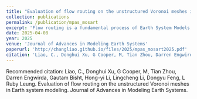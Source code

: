 ```yaml
---
title: "Evaluation of flow routing on the unstructured Voronoi meshes in Earth system modeling"
collection: publications
permalink: /publication/mpas_mosart
excerpt: 'Flow routing is a fundamental process of Earth System Models (ESMs) river component. Traditional flow routing models rely on Cartesian rectangular meshes, which exhibit limitations, particularly when coupled with unstructured mesh-based ocean components. They also lack the support for regionally refined models (RRMs). While previous studies have highlighted the potential benefits of unstructured meshes for flow routing, their widespread application and comprehensive evaluation within ESMs remain limited. This study extends the river component of the Energy Exascale Earth System Model (E3SM) to unstructured Voronoi meshes. We evaluated the models performance in simulating river discharge and water depth across three watersheds spanning the Arctic, temperate, and tropical regions. The results show that while providing several benefits, unstructured mesh-based flow routing can achieve comparable performance to structured mesh-based routing, and their difference is often less than 10%. Although the unstructured mesh-based method could address several existing limitations, this research also shows that additional improvements in the numerical method are needed to fully exploit the advantages of unstructured mesh for hydrologic and ESMs.'
date: 2025-04-08
year: 2025
venue: 'Journal of Advances in Modeling Earth Systems'
paperurl: 'http://changliao.github.io/files/2025/mpas_mosart2025.pdf'
citation: 'Liao, C., Donghui Xu, G Cooper, M, Tian Zhou, Darren Engwirda, Gautam Bisht, Hong-yi Li, Lingcheng Li, Dongyu Feng, L Ruby Leung.  Evaluation of flow routing on the unstructured Voronoi meshes in Earth system modeling. Journal of Advances in Modeling Earth Systems.'
---
```


Recommended citation: Liao, C., Donghui Xu, G Cooper, M, Tian Zhou, Darren Engwirda, Gautam Bisht, Hong-yi Li, Lingcheng Li, Dongyu Feng, L Ruby Leung.  Evaluation of flow routing on the unstructured Voronoi meshes in Earth system modeling. Journal of Advances in Modeling Earth Systems.
